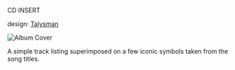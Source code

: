 CD INSERT 

design: [Talysman](/talysman) 

![Album Cover](/media/images/aspartame-placebo-insert)

A simple track listing superimposed on a few iconic symbols taken from the song titles. 

